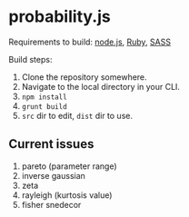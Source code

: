 # probability.js

Requirements to build: [node.js](http://nodejs.org/download), [Ruby](https://www.ruby-lang.org/en/installation), [SASS](http://sass-lang.com/install)

Build steps:

1. Clone the repository somewhere.
2. Navigate to the local directory in your CLI.
3. `npm install`
4. `grunt build`
5. `src` dir to edit, `dist` dir to use.

## Current issues

1. pareto (parameter range)
3. inverse gaussian
4. zeta
5. rayleigh (kurtosis value)
6. fisher snedecor
